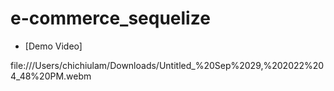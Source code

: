 # e-commerce_sequelize

* [Demo Video]

file:///Users/chichiulam/Downloads/Untitled_%20Sep%2029,%202022%204_48%20PM.webm
